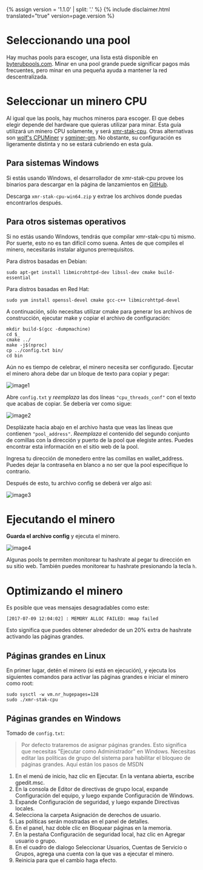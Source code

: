{% assign version = '1.1.0' | split: '.' %}
{% include disclaimer.html translated="true" version=page.version %}
# Seleccionando una pool

Hay muchas pools para escoger, una lista está disponible en
[byterubpools.com](https://byterubpools.com). Minar en una pool grande puede significar
pagos más frecuentes, pero minar en una pequeña ayuda a mantener la red
descentralizada.

# Seleccionar un minero CPU

Al igual que las pools, hay muchos mineros para escoger. El que
debes elegir depende del hardware que quieras utilizar para minar. Esta guía utilizará
un minero CPU solamente, y será
[xmr-stak-cpu](https://github.com/fireice-uk/xmr-stak-cpu). Otras alternativas son
[wolf's CPUMiner](https://github.com/wolf9466/cpuminer-multi) y
[sgminer-gm](https://github.com/genesismining/sgminer-gm). No obstante, su
configuración es ligeramente distinta y no se estará cubriendo en esta guía.

## Para sistemas Windows

Si estás usando Windows, el desarrollador de xmr-stak-cpu provee los
binarios para descargar en la página de lanzamientos en
[GitHub](https://github.com/fireice-uk/xmr-stak-cpu/releases).

Descarga `xmr-stak-cpu-win64.zip` y extrae los archivos donde puedas
encontrarlos después.

## Para otros sistemas operativos

Si no estás usando Windows, tendrás que compilar xmr-stak-cpu tú mismo.
Por suerte, esto no es tan difícil como suena. Antes de que compiles el minero,
necesitarás instalar algunos prerrequisitos.

Para distros basadas en Debian:

    sudo apt-get install libmicrohttpd-dev libssl-dev cmake build-essential

Para distros basadas en Red Hat:

	sudo yum install openssl-devel cmake gcc-c++ libmicrohttpd-devel

<!-- TODO: Add dependencies for other operating systems? -->

A continuación, sólo necesitas utilizar cmake para generar los archivos de construcción, ejecutar
make y copiar el archivo de configuración:

	mkdir build-$(gcc -dumpmachine)
	cd $_
	cmake ../
	make -j$(nproc)
	cp ../config.txt bin/
	cd bin

Aún no es tiempo de celebrar, el minero necesita ser configurado. Ejecutar el minero
ahora debe dar un bloque de texto para copiar y pegar:

![image1](png/mine_to_pool/1.png)

Abre `config.txt` y *reemplaza* las dos líneas `"cpu_threads_conf"` con el texto
que acabas de copiar. Se debería ver como sigue:

![image2](png/mine_to_pool/2.png)

Desplázate hacia abajo en el archivo hasta que veas las líneas que contienen `"pool_address"`.
*Reemplaza* el contenido del segundo conjunto de comillas con la dirección y puerto de
la pool que elegiste antes. Puedes encontrar esta información en el sitio web de la pool.

Ingresa tu dirección de monedero entre las comillas en wallet_address. Puedes dejar
la contraseña en blanco a no ser que la pool especifique lo contrario.

Después de esto, tu archivo config  se deberá ver algo así:

![image3](png/mine_to_pool/3.png)

# Ejecutando el minero

**Guarda el archivo config** y ejecuta el minero.

![image4](png/mine_to_pool/4.png)

Algunas pools te permiten monitorear tu hashrate al pegar tu dirección en su
sitio web. También puedes monitorear tu hashrate presionando la tecla `h`.

# Optimizando el minero

Es posible que veas mensajes desagradables como este:

	[2017-07-09 12:04:02] : MEMORY ALLOC FAILED: mmap failed

Esto significa que puedes obtener alrededor de un 20% extra de hashrate activando las páginas grandes.

## Páginas grandes en Linux

En primer lugar, detén el minero (si está en ejecución), y ejecuta los siguientes comandos para activar las
páginas grandes e iniciar el minero como root:

	sudo sysctl -w vm.nr_hugepages=128
	sudo ./xmr-stak-cpu

## Páginas grandes en Windows

Tomado de `config.txt`:

>Por defecto trataremos de asignar páginas grandes. Esto significa que necesitas "Ejecutar como Administrador" en Windows.
Necesitas editar las políticas de grupo del sistema para habilitar el bloqueo de páginas grandes. Aquí están los pasos de MSDN
1. En el menú de inicio, haz clic en Ejecutar. En la ventana abierta, escribe gpedit.msc.
2. En la consola de Editor de directivas de grupo local, expande Configuración del equipo, y luego expande Configuración de Windows.
3. Expande Configuración de seguridad, y luego expande Directivas locales.
4. Selecciona la carpeta Asignación de derechos de usuario.
5. Las políticas serán mostradas en el panel de detalles.
6. En el panel, haz doble clic en Bloquear páginas en la memoria.
7. En la pestaña Configuración de seguridad local, haz clic en Agregar usuario o grupo.
8. En el cuadro de dialogo Seleccionar Usuarios, Cuentas de Servicio o Grupos, agrega una cuenta con la que vas a ejecutar el minero.
9. Reinicia para que el cambio haga efecto.
